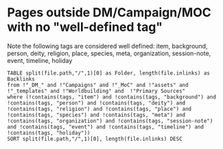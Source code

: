 # Pages outside DM/Campaign/MOC with no "well-defined tag"

Note the following tags are considered well defined: item, background, person, deity, religion, place, species, meta, organization, session-note, event, timeline, holiday

```dataview
TABLE split(file.path,"/",1)[0] as Folder, length(file.inlinks) as Backlinks
from !"_DM_" and !"Campaigns" and !"_MoC" and !"assets" and !"_templates" and !"Worldbuilding" and  !"Primary Sources"
where (!contains(tags, "item") and !contains(tags, "background") and !contains(tags, "person") and !contains(tags, "deity") and !contains(tags, "religion") and !contains(tags, "place") and  !contains(tags, "species") and !contains(tags, "meta") and !contains(tags, "organization") and !contains(tags, "session-note") and !contains(tags, "event") and !contains(tags, "timeline") and !contains(tags, "holiday"))
SORT split(file.path,"/",1)[0], length(file.inlinks) DESC
```
